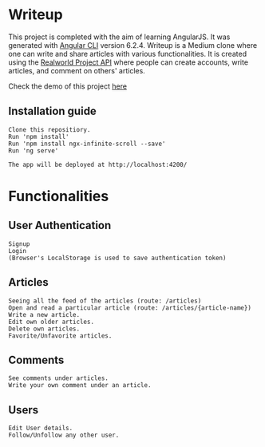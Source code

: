 # Writeup

This project is completed with the aim of learning AngularJS. It was generated with [Angular CLI](https://github.com/angular/angular-cli) version 6.2.4. Writeup is a Medium clone where one can write and share articles with various functionalities. It is created using the [Realworld Project API](https://conduit.productionready.io/api) where people can create accounts, write articles, and comment on others' articles.

Check the demo of this project [here](https://writeup.netlify.com)

## Installation guide
```
Clone this repositiory.
Run 'npm install'
Run 'npm install ngx-infinite-scroll --save'
Run 'ng serve'

The app will be deployed at http://localhost:4200/
```

# Functionalities

## User Authentication
```
Signup
Login
(Browser's LocalStorage is used to save authentication token)
```

## Articles
```
Seeing all the feed of the articles (route: /articles)
Open and read a particular article (route: /articles/{article-name})
Write a new article.
Edit own older articles.
Delete own articles.
Favorite/Unfavorite articles.
```

## Comments
```
See comments under articles.
Write your own comment under an article.
```

## Users
```
Edit User details.
Follow/Unfollow any other user.
```
